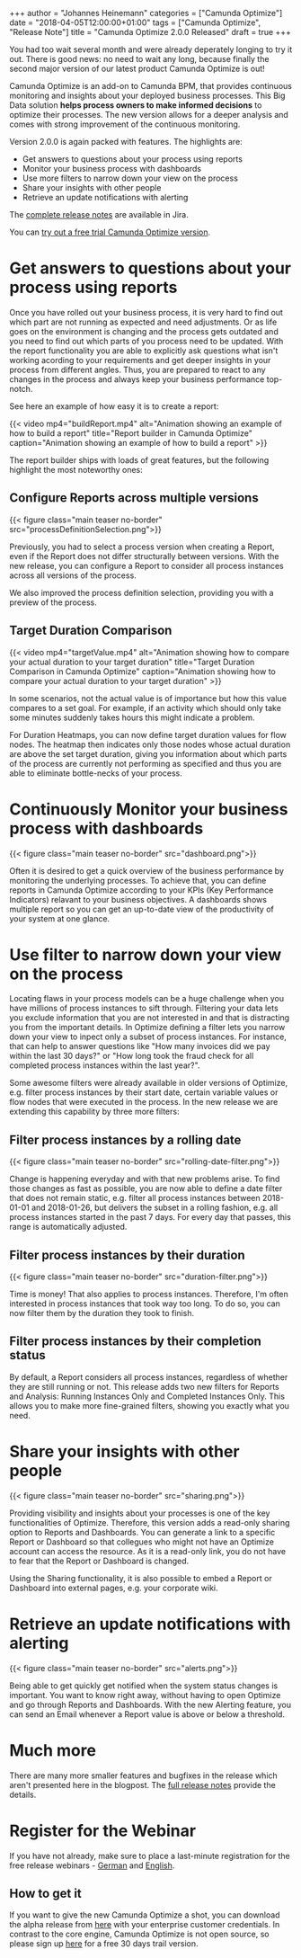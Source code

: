 +++
author = "Johannes Heinemann"
categories = ["Camunda Optimize"]
date = "2018-04-05T12:00:00+01:00"
tags = ["Camunda Optimize", "Release Note"]
title = "Camunda Optimize 2.0.0 Released"
draft = true
+++

You had too wait several month and were already deperately longing to try it out. There is good news: no need to wait any long, because finally the second major version of our latest product Camunda Optimize is out!

Camunda Optimize is an add-on to Camunda BPM, that provides continuous monitoring and insights about your deployed business processes. This Big Data solution **helps process owners to make informed decisions** to optimize their processes. The new version allows for a deeper analysis and comes with strong improvement of the continuous monitoring.

Version 2.0.0 is again packed with features. The highlights are:

* Get answers to questions about your process using reports
* Monitor your business process with dashboards
* Use more filters to narrow down your view on the process
* Share your insights with other people
* Retrieve an update notifications with alerting

<!--more-->

The [complete release notes](https://app.camunda.com/jira/secure/ReleaseNote.jspa?projectId=10730&version=15095) are available in Jira.

You can [try out a free trial Camunda Optimize version](#how-to-get-it).

# Get answers to questions about your process using reports

Once you have rolled out your business process, it is very hard to find out which part are not running as expected and need adjustments. Or as life goes on the environment is changing and the process gets outdated and you need to find out which parts of you process need to be updated. With the report functionality you are able to explicitly ask questions what isn't working acording to your requirements and get deeper insights in your process from different angles. Thus, you are prepared to react to any changes in the process and always keep your business performance top-notch.

See here an example of how easy it is to create a report:

{{< video mp4="buildReport.mp4" alt="Animation showing an example of how to build a report"
title="Report builder in Camunda Optimize" caption="Animation showing an example of how to build a report" >}}

The report builder ships with loads of great features, but the following highlight the most noteworthy ones:

## Configure Reports across multiple versions

{{< figure class="main teaser no-border" src="processDefinitionSelection.png">}}

Previously, you had to select a process version when creating a Report, even if the Report does not differ structurally between versions. With the new release, you can configure a Report to consider all process instances across all versions of the process.

We also improved the process definition selection, providing you with a preview of the process.

## Target Duration Comparison

{{< video mp4="targetValue.mp4" alt="Animation showing how to compare your actual duration to your target duration"
title="Target Duration Comparison in Camunda Optimize" caption="Animation showing how to compare your actual duration to your target duration" >}}

In some scenarios, not the actual value is of importance but how this value compares to a set goal. For example, if an activity which should only take some minutes suddenly takes hours this might indicate a problem.

For Duration Heatmaps, you can now define target duration values for flow nodes. The heatmap then indicates only those nodes whose actual duration are above the set target duration, giving you information about which parts of the process are currently not performing as specified and thus you are able to eliminate bottle-necks of your process.

# Continuously Monitor your business process with dashboards

{{< figure class="main teaser no-border" src="dashboard.png">}}

Often it is desired to get a quick overview of the business performance by monitoring the underlying processes. To achieve that, you can define reports in Camunda Optimize according to your KPIs (Key Performance Indicators) relavant to your business objectives. A dashboards shows multiple report so you can get an up-to-date view of the productivity of your system at one glance.

# Use filter to narrow down your view on the process

Locating flaws in your process models can be a huge challenge when you have millions of process instances to sift through. Filtering your data lets you exclude information that you are not interested in and that is distracting you from the important details. In Optimize defining a filter lets you narrow down your view to inpect only a subset of process instances. For instance, that can help to answer questions like "How many invoices did we pay within the last 30 days?" or "How long took the fraud check for all completed process instances within the last year?".

Some awesome filters were already available in older versions of Optimize, e.g. filter process instances by their start date, certain variable values or flow nodes that were executed in the process. In the new release we are extending this capability by three more filters:

## Filter process instances by a rolling date

{{< figure class="main teaser no-border" src="rolling-date-filter.png">}}

Change is happening everyday and with that new problems arise. To find those changes as fast as possible, you are now able to define a date filter that does not remain static, e.g. filter all process instances between 2018-01-01 and 2018-01-26, but delivers the subset in a rolling fashion, e.g. all process instances started in the past 7 days. For every day that passes, this range is automatically adjusted.

## Filter process instances by their duration

{{< figure class="main teaser no-border" src="duration-filter.png">}}

Time is money! That also applies to process instances. Therefore, I'm often interested in process instances that took way too long. To do so, you can now filter them by the duration they took to finish.

## Filter process instances by their completion status

By default, a Report considers all process instances, regardless of whether they are still running or not. This release adds two new filters for Reports and Analysis: Running Instances Only and Completed Instances Only. This allows you to make more fine-grained filters, showing you exactly what you need.

# Share your insights with other people

{{< figure class="main teaser no-border" src="sharing.png">}}

Providing visibility and insights about your processes is one of the key functionalities of Optimize. Therefore, this version adds a read-only sharing option to Reports and Dashboards. You can generate a link to a specific Report or Dashboard so that collegues who might not have an Optimize account can access the resource. As it is a read-only link, you do not have to fear that the Report or Dashboard is changed.

Using the Sharing functionality, it is also possible to embed a Report or Dashboard into external pages, e.g. your corporate wiki.

# Retrieve an update notifications with alerting

{{< figure class="main teaser no-border" src="alerts.png">}}

Being able to get quickly get notified when the system status changes is important. You want to know right away, without having to open Optimize and go through Reports and Dashboards. With the new Alerting feature, you can send an Email whenever a Report value is above or below a threshold.

# Much more

There are many more smaller features and bugfixes in the release which aren't presented here in the blogpost. The [full release notes](https://app.camunda.com/jira/secure/ReleaseNote.jspa?projectId=10730&version=15095) provide the details.

# Register for the Webinar

If you have not already, make sure to place a last-minute registration for the free release webinars - [German](https://register.gotowebinar.com/register/6723119265615514113) and [English](https://register.gotowebinar.com/register/8385014598244744706).

## How to get it

If you want to give the new Camunda Optimize a shot, you can download the alpha release from [here](https://docs.camunda.org/enterprise/download/#camunda-optimize) with your enterprise customer credentials. In contrast to the core engine, Camunda Optimize is not open source, so please sign up [here](https://camunda.com/download/enterprise/) for a free 30 days trail version.

